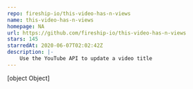 ```yaml
---
repo: fireship-io/this-video-has-n-views
name: this-video-has-n-views
homepage: NA
url: https://github.com/fireship-io/this-video-has-n-views
stars: 145
starredAt: 2020-06-07T02:02:42Z
description: |-
    Use the YouTube API to update a video title
---
```


[object Object]
